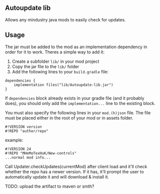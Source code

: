 ## Autoupdate lib
Allows any mindustry java mods to easily check for updates.

## Usage
The jar must be added to the mod as an implementation dependency in order for it to work.
Theres a simple way to add it:
1. Create a subfolder `lib/` in your mod project
2. Copy the jar file to the `lib/` folder
3. Add the following lines to your `build.gradle` file:
```
dependencies {
	implementation files("lib/Autoupdate-lib.jar")
}
```
If `dependencies` block already exists in your gradle file (and it probably does),
you should only add the `implementation...` line to the existing block.

You must also specify the following lines in your `mod.(h)json` file. The file must be placed either in the root of your mod or in assets folder.
```
#!VERSION version
#!REPO "author/repo"
```
example:
```
#!VERSION 24
#!REPO "MHeMoTexHuK/New-controls"
...normal mod info...
```

Call Updater.checkUpdates(currentMod) after client load and it'll check whether the repo has a newer version.
If it has, it'll prompt the user to automatically update it and will download & install it.

TODO: upload the artifact to maven or smth?